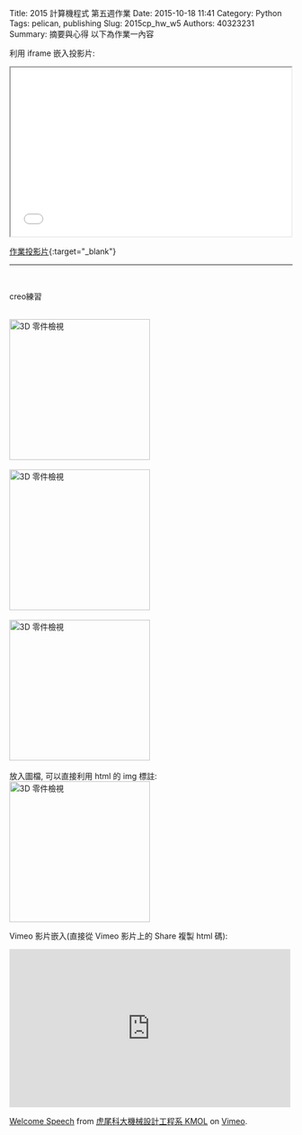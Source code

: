 Title: 2015 計算機程式 第五週作業
Date: 2015-10-18 11:41
Category: Python
Tags: pelican, publishing
Slug: 2015cp_hw_w5
Authors: 40323231
Summary: 摘要與心得
以下為作業一內容

利用 iframe 嵌入投影片:

<iframe src="simplest3.html" width="500" height="300"></iframe>

[作業投影片](simplest3.html){:target="_blank"}
<hr>
<br>
<p>creo練習</p>
<br>
<img src="https://copy.com/F7DorU0fIsYEYVWN" width="250" alt="3D 零件檢視"></img>
<br>
<br>
<img src="https://copy.com/2uzMwgAb0JaRh9GJ" width="250" alt="3D 零件檢視"></img>
<br>
<br>
<img src="https://copy.com/S0PFlRTrkQPVefF9" width="250" alt="3D 零件檢視"></img>
<br>
<br>
放入圖檔, 可以直接利用 html 的 img 標註:
<img src="images/3d_parts_viewer.png" width="250" alt="3D 零件檢視"></img>

Vimeo 影片嵌入(直接從 Vimeo 影片上的 Share 複製 html 碼):

<iframe src="https://player.vimeo.com/video/137724068" width="500" height="281" frameborder="0" webkitallowfullscreen mozallowfullscreen allowfullscreen></iframe> <p><a href="https://vimeo.com/137724068">Welcome Speech</a> from <a href="https://vimeo.com/user24079973">虎尾科大機械設計工程系 KMOL</a> on <a href="https://vimeo.com">Vimeo</a>.</p>
